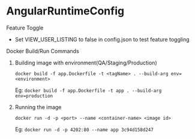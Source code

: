 # AngularRuntimeConfig

Feature Toggle
- Set VIEW_USER_LISTING to false in config.json to test feature toggling

Docker Build/Run Commands

1. Building image with environment(QA/Staging/Production)

    `docker build -f app.Dockerfile -t <tagName> . --build-arg env=<environment>`

    Eg: `docker build -f app.Dockerfile -t app . --build-arg env=production`

2. Running the image

    `docker run -d -p <port> --name <container-name> <image id>`

    Eg: `docker run -d -p 4202:80 --name app 3c94d158d247`


